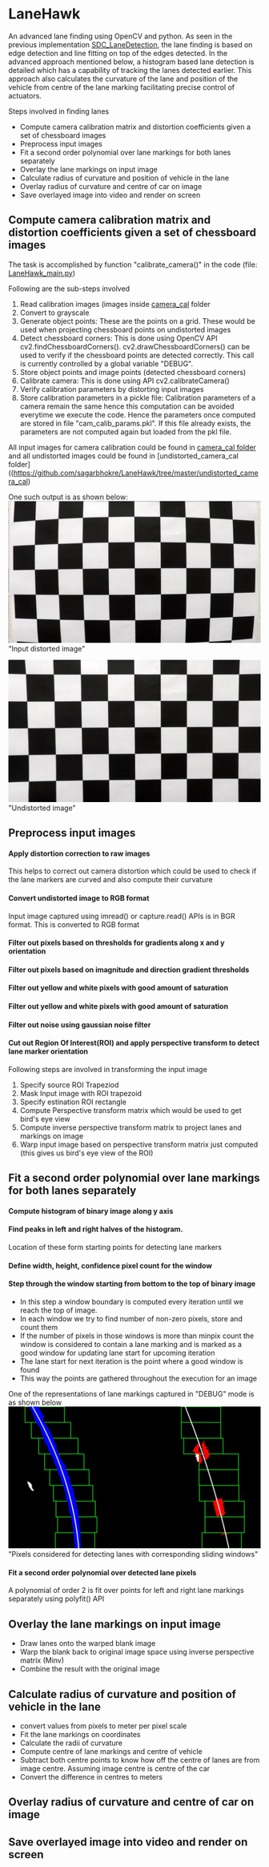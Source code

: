 # LaneHawk
An advanced lane finding using OpenCV and python. As seen in the previous implementation [SDC_LaneDetection](https://github.com/sagarbhokre/SDC_LaneDetection), the lane finding is based on edge detection and line fitting on top of the edges detected. In the advanced approach mentioned below, a histogram based lane detection is detailed which has a capability of tracking the lanes detected earlier. This approach also calculates the curvature of the lane and position of the vehicle from centre of the lane marking facilitating precise control of actuators.

Steps involved in finding lanes

-   Compute camera calibration matrix and distortion coefficients given a set of chessboard images
-   Preprocess input images
-   Fit a second order polynomial over lane markings for both lanes separately
-   Overlay the lane markings on input image
-   Calculate radius of curvature and position of vehicle in the lane
-   Overlay radius of curvature and centre of car on image
-   Save overlayed image into video and render on screen


## Compute camera calibration matrix and distortion coefficients given a set of chessboard images
The task is accomplished by function "calibrate_camera()" in the code (file: [LaneHawk_main.py](https://github.com/sagarbhokre/LaneHawk/blob/master/LaneHawk_main.py))

Following are the sub-steps involved
 1. Read calibration images (images inside [camera_cal](https://github.com/sagarbhokre/LaneHawk/tree/master/camera_cal) folder 
 2. Convert to grayscale
 3. Generate object points: These are the points on a grid. These would be used when projecting chessboard points on undistorted images
 4. Detect chessboard corners: This is done using OpenCV API cv2.findChessboardCorners(). cv2.drawChessboardCorners() can be used to verify if the chessboard points are detected correctly. This call is currently controlled by a global variable "DEBUG".
 5. Store object points and image points (detected chessboard corners)
 6. Calibrate camera: This is done using API cv2.calibrateCamera()
 7. Verify calibration parameters by distorting input images
 8. Store calibration parameters in a pickle file: Calibration parameters of a camera remain the same hence this computation can be avoided everytime we execute the code. Hence the parameters once computed are stored in file "cam_calib_params.pkl". If this file already exists, the parameters are not computed again but loaded from the pkl file.
    
All input images for camera calibration could be found in [camera_cal folder](https://github.com/sagarbhokre/LaneHawk/tree/master/camera_cal) and all undistorted images could be found in [undistorted_camera_cal folder]((https://github.com/sagarbhokre/LaneHawk/tree/master/undistorted_camera_cal)

One such output is as shown below:
![Input distorted image](https://github.com/sagarbhokre/LaneHawk/blob/master/camera_cal/calibration1.jpg "Input distorted image")
"Input distorted image"

![Undistorted image](https://github.com/sagarbhokre/LaneHawk/blob/master/undistorted_camera_cal/calibration1.jpg "Undistorted image")
"Undistorted image"


## Preprocess input images

#### Apply distortion correction to raw images
This helps to correct out camera distortion which could be used to check if the lane markers are curved and also compute their curvature 
#### Convert undistorted image to RGB format
Input image captured using imread() or capture.read() APIs is in BGR format. This is converted to RGB format
 
#### Filter out pixels based on thresholds for gradients along x and y orientation
#### Filter out pixels based on imagnitude and direction gradient thresholds
#### Filter out yellow and white pixels with good amount of saturation
#### Filter out yellow and white pixels with good amount of saturation
#### Filter out noise using gaussian noise filter
#### Cut out Region Of Interest(ROI) and apply perspective transform to detect lane marker orientation
Following steps are involved in transforming the input image
1. Specify source ROI Trapeziod
2. Mask Input image with ROI trapezoid
3. Specify estination ROI rectangle
4. Compute Perspective transform matrix which would be used to get bird's eye view
5. Compute inverse perspective transform matrix to project lanes and markings on image
6. Warp input image based on perspective transform matrix just computed (this gives us bird's eye view of the ROI)

## Fit a second order polynomial over lane markings for both lanes separately
#### Compute histogram of binary image along y axis
#### Find peaks in left and right halves of the histogram.
Location of these form starting points for detecting lane markers
#### Define width, height, confidence pixel count for the window
#### Step through the window starting from bottom to the top of binary image
- In this step a window boundary is computed every iteration until we reach the top of image. 
- In each window we try to find number of non-zero pixels, store and count them
- If the number of pixels in those windows is more than minpix count the window is considered to contain a lane marking and is marked as a good window for updating lane start for upcoming iteration
- The lane start for next iteration is the point where a good window is found
- This way the points are gathered throughout the execution for an image

One of the representations of lane markings captured in "DEBUG" mode is as shown below 
![Pixels considered for detecting lanes with corresponding sliding windows](https://github.com/sagarbhokre/LaneHawk/blob/master/debug_images/Debug_lane_markings.jpg "Pixels considered for detecting lanes with corresponding sliding windows")
"Pixels considered for detecting lanes with corresponding sliding windows"
    
#### Fit a second order polynomial over detected lane pixels
A polynomial of order 2 is fit over points for left and right lane markings separately using polyfit() API
    
## Overlay the lane markings on input image
- Draw lanes onto the warped blank image
- Warp the blank back to original image space using inverse perspective matrix (Minv)
- Combine the result with the original image

## Calculate radius of curvature and position of vehicle in the lane
- convert values from pixels to meter per pixel scale
- Fit the lane markings on coordinates
- Calculate the radii of curvature
- Compute centre of lane markings and centre of vehicle
- Subtract both centre points to know how off the centre of lanes are from image centre. Assuming image centre is centre of the car
- Convert the difference in centres to meters

## Overlay radius of curvature and centre of car on image

## Save overlayed image into video and render on screen
